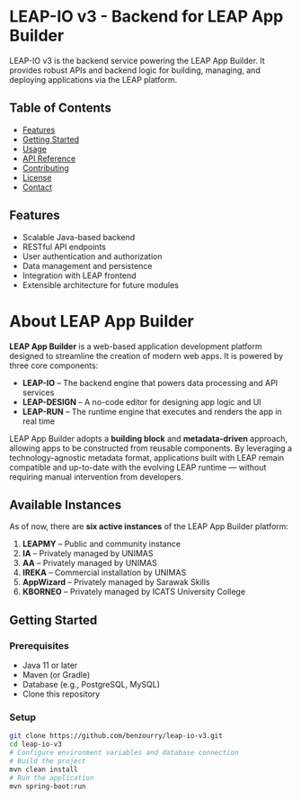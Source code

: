 # LEAP-IO v3 - Backend for LEAP App Builder

LEAP-IO v3 is the backend service powering the LEAP App Builder. It provides robust APIs and backend logic for building, managing, and deploying applications via the LEAP platform.

## Table of Contents

- [Features](#features)
- [Getting Started](#getting-started)
- [Usage](#usage)
- [API Reference](#api-reference)
- [Contributing](#contributing)
- [License](#license)
- [Contact](#contact)

## Features

- Scalable Java-based backend
- RESTful API endpoints
- User authentication and authorization
- Data management and persistence
- Integration with LEAP frontend
- Extensible architecture for future modules

# About LEAP App Builder

**LEAP App Builder** is a web-based application development platform designed to streamline the creation of modern web apps. It is powered by three core components:

- **LEAP-IO** – The backend engine that powers data processing and API services  
- **LEAP-DESIGN** – A no-code editor for designing app logic and UI  
- **LEAP-RUN** – The runtime engine that executes and renders the app in real time

LEAP App Builder adopts a **building block** and **metadata-driven** approach, allowing apps to be constructed from reusable components. By leveraging a technology-agnostic metadata format, applications built with LEAP remain compatible and up-to-date with the evolving LEAP runtime — without requiring manual intervention from developers.

## Available Instances

As of now, there are **six active instances** of the LEAP App Builder platform:

1. **LEAPMY** – Public and community instance  
2. **IA** – Privately managed by UNIMAS  
3. **AA** – Privately managed by UNIMAS  
4. **IREKA** – Commercial installation by UNIMAS  
5. **AppWizard** – Privately managed by Sarawak Skills  
6. **KBORNEO** – Privately managed by ICATS University College


## Getting Started

### Prerequisites

- Java 11 or later
- Maven (or Gradle)
- Database (e.g., PostgreSQL, MySQL)
- Clone this repository

### Setup

```bash
git clone https://github.com/benzourry/leap-io-v3.git
cd leap-io-v3
# Configure environment variables and database connection
# Build the project
mvn clean install
# Run the application
mvn spring-boot:run
